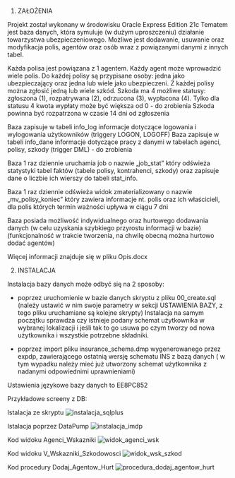 1. ZAŁOŻENIA 

Projekt został wykonany w środowisku Oracle Express Edition 21c
Tematem jest baza danych, która symuluje (w dużym uproszczeniu) działanie towarzystwa ubezpieczeniowego.
Możliwe jest dodawanie, usuwanie oraz modyfikacja polis, agentów oraz osób wraz z powiązanymi danymi z innych tabel.

Każda polisa jest powiązana z 1 agentem.
Każdy agent może wprowadzić wiele polis.
Do każdej polisy są przypisane osoby: jedna jako ubezpieczający oraz jedna lub wiele jako ubezpieczeni.
Z każdej polisy można zgłosić jedną lub wiele szkód.
Szkoda ma 4 możliwe statusy: zgłoszona (1), rozpatrywana (2), odrzucona (3), wypłacona (4).
Tylko dla statusu 4 kwota wypłaty może być większa od 0	- do zrobienia
Szkoda powinna być rozpatrzona w czasie 14 dni od zgłoszenia

Baza zapisuje w tabeli info_log informacje dotyczące logowania i wylogowania użytkowników (triggery LOGON, LOGOFF)
Baza zapisuje w tabeli info_dane informacje dotyczące pracy z danymi w tabelach agenci, polisy, szkody (trigger DML) - do zrobienia

Baza 1 raz dziennie uruchamia job  o nazwie „job_stat” który odświeża statystyki tabel faktów (tabele polisy, kontrahenci, szkody) 
oraz zapisuje dane o liczbie ich wierszy do tabeli stat_info.

Baza 1 raz dziennie odświeża widok zmaterializowany o nazwie „mv_polisy_koniec” który zawiera informacje nt. polis oraz ich właścicieli, dla polis których termin ważności upływa w ciągu 7 dni

Baza posiada możliwość indywidualnego oraz hurtowego dodawania danych (w celu uzyskania szybkiego przyrostu informacji w bazie) 
(funkcjonalność w trakcie tworzenia, na chwilę obecną można hurtowo dodać agentów)

Więcej informacji znajduje się w pliku Opis.docx



2. INSTALACJA

Instalacja bazy danych może odbyć się na 2 sposoby:
- poprzez uruchomienie w bazie danych skryptu z pliku 00_create.sql (należy ustawić w nim swoje parametry w sekcji USTAWIENIA BAZY, z tego pliku uruchamiane są kolejne skrypty) Instalacja na samym początku sprawdza czy istnieje podany schemat użytkownika w wybranej lokalizacji i jeśli tak to go usuwa po czym tworzy od nowa użytkownika i wszystkie potrzebne składniki.

- poprzez import pliku insurance_schema.dmp wygenerowanego przez expdp, zawierającego ostatnią wersję schematu INS z bazą danych ( w tym wypadku należy mieć już utworzony schemat użytkownika  z nadanymi odpowiednimi uprawnieniami)
 


Ustawienia językowe bazy danych to EE8PC852

Przykładowe screeny z DB:

Istalacja ze skryptu
![instalacja_sqlplus](https://user-images.githubusercontent.com/77076749/236795133-25262ae5-2e23-44fb-b363-30a90b5161f3.JPG)

Istalacja poprzez DataPump
![instalacja_imdp](https://user-images.githubusercontent.com/77076749/236795240-3b529a12-a91e-4b1c-9779-a5d9a2a79cf5.JPG)

Kod widoku Agenci_Wskazniki
![widok_agenci_wsk](https://user-images.githubusercontent.com/77076749/236795768-8b55aca5-d90a-44a6-9546-31d3426c2ca0.JPG)

Kod widoku V_Wskazniki_Szkodowosci
![widok_wsk_szkod](https://user-images.githubusercontent.com/77076749/236795793-580efbc4-75bf-4950-8684-cbb2a6f6256b.JPG)

Kod procedury Dodaj_Agentow_Hurt
![procedura_dodaj_agentow_hurt](https://user-images.githubusercontent.com/77076749/236802467-da0c0cb2-6345-4541-bb30-9304796c971a.JPG)

